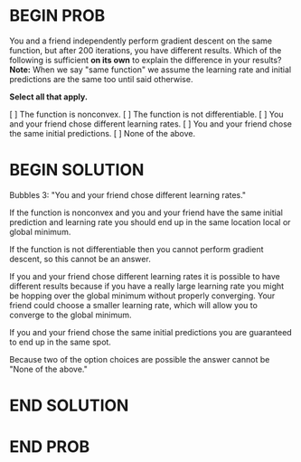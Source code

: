 # BEGIN PROB

You and a friend independently perform gradient descent on the same function, but after $200$ iterations, you have different results. Which of the following is sufficient **on its own** to explain the difference in your results? **Note:** When we say "same function" we assume the learning rate and initial predictions are the same too until said otherwise.

**Select all that apply.**

[ ] The function is nonconvex.
[ ] The function is not differentiable.
[ ] You and your friend chose different learning rates.
[ ] You and your friend chose the same initial predictions.
[ ] None of the above.

# BEGIN SOLUTION

Bubbles 3: "You and your friend chose different learning rates."

If the function is nonconvex and you and your friend have the same initial prediction and learning rate you should end up in the same location local or global minimum.

If the function is not differentiable then you cannot perform gradient descent, so this cannot be an answer.

If you and your friend chose different learning rates it is possible to have different results because if you have a really large learning rate you might be hopping over the global minimum without properly converging. Your friend could choose a smaller learning rate, which will allow you to converge to the global minimum.

If you and your friend chose the same initial predictions you are guaranteed to end up in the same spot.

Because two of the option choices are possible the answer cannot be "None of the above."

# END SOLUTION

# END PROB
